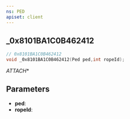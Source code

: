 ```yaml
---
ns: PED
apiset: client
---
```

## _0x8101BA1C0B462412

```c
// 0x8101BA1C0B462412
void _0x8101BA1C0B462412(Ped ped,int ropeId);
```

_ATTACH_*

## Parameters
* **ped**:
* **ropeId**:



